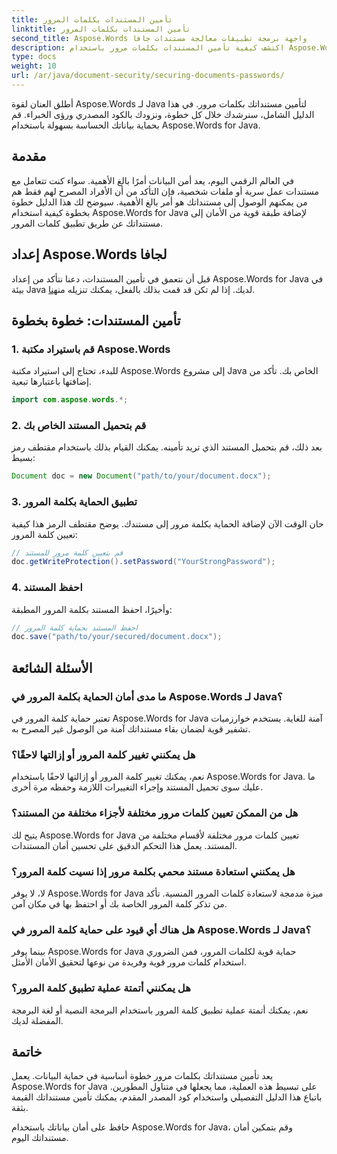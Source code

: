 ```yaml
---
title: تأمين المستندات بكلمات المرور
linktitle: تأمين المستندات بكلمات المرور
second_title: Aspose.Words واجهة برمجة تطبيقات معالجة مستندات جافا
description: اكتشف كيفية تأمين المستندات بكلمات مرور باستخدام Aspose.Words for Java. يتضمن هذا الدليل خطوة بخطوة التعليمات البرمجية المصدر ونصائح الخبراء. حافظ على حماية بياناتك.
type: docs
weight: 10
url: /ar/java/document-security/securing-documents-passwords/
---
```


أطلق العنان لقوة Aspose.Words لـ Java لتأمين مستنداتك بكلمات مرور. في هذا الدليل الشامل، سنرشدك خلال كل خطوة، ونزودك بالكود المصدري ورؤى الخبراء. قم بحماية بياناتك الحساسة بسهولة باستخدام Aspose.Words for Java.


## مقدمة

في العالم الرقمي اليوم، يعد أمن البيانات أمرًا بالغ الأهمية. سواء كنت تتعامل مع مستندات عمل سرية أو ملفات شخصية، فإن التأكد من أن الأفراد المصرح لهم فقط هم من يمكنهم الوصول إلى مستنداتك هو أمر بالغ الأهمية. سيوضح لك هذا الدليل خطوة بخطوة كيفية استخدام Aspose.Words for Java لإضافة طبقة قوية من الأمان إلى مستنداتك عن طريق تطبيق كلمات المرور.

## إعداد Aspose.Words لجافا

 قبل أن نتعمق في تأمين المستندات، دعنا نتأكد من إعداد Aspose.Words for Java في بيئة Java لديك. إذا لم تكن قد قمت بذلك بالفعل، يمكنك تنزيله من[هنا](https://releases.aspose.com/words/java/).

## تأمين المستندات: خطوة بخطوة

### 1. قم باستيراد مكتبة Aspose.Words

للبدء، تحتاج إلى استيراد مكتبة Aspose.Words إلى مشروع Java الخاص بك. تأكد من إضافتها باعتبارها تبعية.

```java
import com.aspose.words.*;
```

### 2. قم بتحميل المستند الخاص بك

بعد ذلك، قم بتحميل المستند الذي تريد تأمينه. يمكنك القيام بذلك باستخدام مقتطف رمز بسيط:

```java
Document doc = new Document("path/to/your/document.docx");
```

### 3. تطبيق الحماية بكلمة المرور

حان الوقت الآن لإضافة الحماية بكلمة مرور إلى مستندك. يوضح مقتطف الرمز هذا كيفية تعيين كلمة المرور:

```java
// قم بتعيين كلمة مرور للمستند
doc.getWriteProtection().setPassword("YourStrongPassword");
```

### 4. احفظ المستند

وأخيرًا، احفظ المستند بكلمة المرور المطبقة:

```java
// احفظ المستند بحماية كلمة المرور
doc.save("path/to/your/secured/document.docx");
```

## الأسئلة الشائعة

### ما مدى أمان الحماية بكلمة المرور في Aspose.Words لـ Java؟

تعتبر حماية كلمة المرور في Aspose.Words for Java آمنة للغاية. يستخدم خوارزميات تشفير قوية لضمان بقاء مستنداتك آمنة من الوصول غير المصرح به.

### هل يمكنني تغيير كلمة المرور أو إزالتها لاحقًا؟

نعم، يمكنك تغيير كلمة المرور أو إزالتها لاحقًا باستخدام Aspose.Words for Java. ما عليك سوى تحميل المستند وإجراء التغييرات اللازمة وحفظه مرة أخرى.

### هل من الممكن تعيين كلمات مرور مختلفة لأجزاء مختلفة من المستند؟

يتيح لك Aspose.Words for Java تعيين كلمات مرور مختلفة لأقسام مختلفة من المستند. يعمل هذا التحكم الدقيق على تحسين أمان المستندات.

### هل يمكنني استعادة مستند محمي بكلمة مرور إذا نسيت كلمة المرور؟

لا، لا يوفر Aspose.Words for Java ميزة مدمجة لاستعادة كلمات المرور المنسية. تأكد من تذكر كلمة المرور الخاصة بك أو احتفظ بها في مكان آمن.

### هل هناك أي قيود على حماية كلمة المرور في Aspose.Words لـ Java؟

بينما يوفر Aspose.Words for Java حماية قوية لكلمات المرور، فمن الضروري استخدام كلمات مرور قوية وفريدة من نوعها لتحقيق الأمان الأمثل.

### هل يمكنني أتمتة عملية تطبيق كلمة المرور؟

نعم، يمكنك أتمتة عملية تطبيق كلمة المرور باستخدام البرمجة النصية أو لغة البرمجة المفضلة لديك.

## خاتمة

يعد تأمين مستنداتك بكلمات مرور خطوة أساسية في حماية البيانات. يعمل Aspose.Words for Java على تبسيط هذه العملية، مما يجعلها في متناول المطورين. باتباع هذا الدليل التفصيلي واستخدام كود المصدر المقدم، يمكنك تأمين مستنداتك القيمة بثقة.

حافظ على أمان بياناتك باستخدام Aspose.Words for Java، وقم بتمكين أمان مستنداتك اليوم.